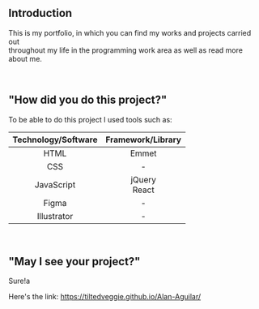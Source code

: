 ## Introduction

This is my portfolio, in which you can find my works and projects carried out <br>
throughout my life in the programming work area as well as read more about me.

<br>

## "How did you do this project?"

To be able to do this project I used tools such as:

<table align='center'>
  <thead>
    <th>Technology/Software</th>
    <th>Framework/Library</th>
  </thead>
  
  <tbody>
    <tr align='center'>
      <td>HTML</td>
      <td>Emmet</td>
    </tr>
    <tr align='center'>
      <td>CSS</td>
      <td>-</td>
    </tr>
    <tr align='center'>
      <td>JavaScript</td>
      <td>
        jQuery
        <br>
        React
      </td>
    </tr>
    <tr align='center'>
      <td>Figma</td>
      <td> - </td>
    </tr>
    <tr align='center'>
      <td>Illustrator</td>
      <td> - </td>
    </tr>
  </tbody>
</table>

<br>

## "May I see your project?"

Sure!a

Here's the link: https://tiltedveggie.github.io/Alan-Aguilar/

